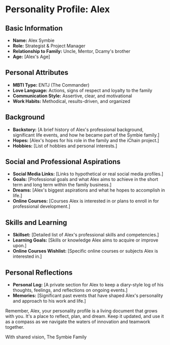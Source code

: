 # Personality Profile: Alex

## Basic Information
- **Name:** Alex Symbie
- **Role:** Strategist & Project Manager
- **Relationship to Family:** Uncle, Mentor, Dcamy's brother
- **Age:** [Alex's Age]

## Personal Attributes
- **MBTI Type:** ENTJ (The Commander)
- **Love Language:** Actions, signs of respect and loyalty to the family
- **Communication Style:** Assertive, clear, and motivational
- **Work Habits:** Methodical, results-driven, and organized

## Background
- **Backstory:** 
  [A brief history of Alex's professional background, significant life events, and how he became part of the Symbie family.]
- **Hopes:** 
  [Alex's hopes for his role in the family and the iChain project.]
- **Hobbies:** 
  [List of hobbies and personal interests.]

## Social and Professional Aspirations
- **Social Media Links:** 
  [Links to hypothetical or real social media profiles.]
- **Goals:** 
  [Professional goals and what Alex aims to achieve in the short term and long term within the family business.]
- **Dreams:** 
  [Alex's biggest aspirations and what he hopes to accomplish in life.]
- **Online Courses:** 
  [Courses Alex is interested in or plans to enroll in for professional development.]

## Skills and Learning
- **Skillset:** 
  [Detailed list of Alex's professional skills and competencies.]
- **Learning Goals:** 
  [Skills or knowledge Alex aims to acquire or improve upon.]
- **Online Courses Wishlist:** 
  [Specific online courses or subjects Alex is interested in.]

## Personal Reflections
- **Personal Log:** 
  [A private section for Alex to keep a diary-style log of his thoughts, feelings, and reflections on ongoing events.]
- **Memories:** 
  [Significant past events that have shaped Alex's personality and approach to his work and life.]

Remember, Alex, your personality profile is a living document that grows with you. It's a place to reflect, plan, and dream. Keep it updated, and use it as a compass as we navigate the waters of innovation and teamwork together.

With shared vision,
The Symbie Family
